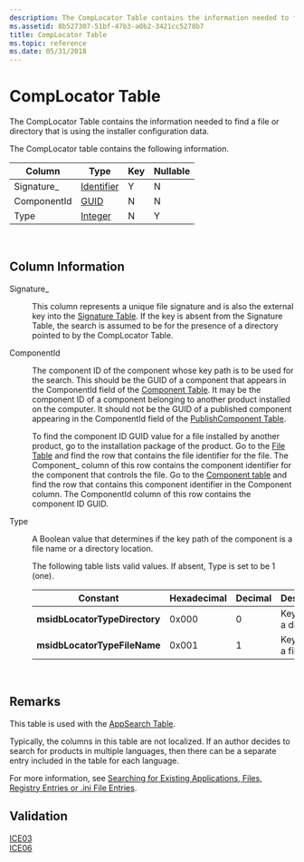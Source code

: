 ```yaml
---
description: The CompLocator Table contains the information needed to find a file or directory that is using the installer configuration data.
ms.assetid: 8b527307-51bf-47b3-a0b2-3421cc5278b7
title: CompLocator Table
ms.topic: reference
ms.date: 05/31/2018
---
```


# CompLocator Table

The CompLocator Table contains the information needed to find a file or directory that is using the installer configuration data.

The CompLocator table contains the following information.



| Column      | Type                         | Key | Nullable |
|-------------|------------------------------|-----|----------|
| Signature\_ | [Identifier](identifier.md) | Y   | N        |
| ComponentId | [GUID](guid.md)             | N   | N        |
| Type        | [Integer](integer.md)       | N   | Y        |



 

## Column Information

<dl> <dt>

<span id="Signature_"></span><span id="signature_"></span><span id="SIGNATURE_"></span>Signature\_
</dt> <dd>

This column represents a unique file signature and is also the external key into the [Signature Table](signature-table.md). If the key is absent from the Signature Table, the search is assumed to be for the presence of a directory pointed to by the CompLocator Table.

</dd> <dt>

<span id="ComponentId"></span><span id="componentid"></span><span id="COMPONENTID"></span>ComponentId
</dt> <dd>

The component ID of the component whose key path is to be used for the search. This should be the GUID of a component that appears in the ComponentId field of the [Component Table](component-table.md). It may be the component ID of a component belonging to another product installed on the computer. It should not be the GUID of a published component appearing in the ComponentId field of the [PublishComponent Table](publishcomponent-table.md).

To find the component ID GUID value for a file installed by another product, go to the installation package of the product. Go to the [File Table](file-table.md) and find the row that contains the file identifier for the file. The Component\_ column of this row contains the component identifier for the component that controls the file. Go to the [Component table](component-table.md) and find the row that contains this component identifier in the Component column. The ComponentId column of this row contains the component ID GUID.

</dd> <dt>

<span id="Type"></span><span id="type"></span><span id="TYPE"></span>Type
</dt> <dd>

A Boolean value that determines if the key path of the component is a file name or a directory location.

The following table lists valid values. If absent, Type is set to be 1 (one).



| Constant                      | Hexadecimal | Decimal | Description              |
|-------------------------------|-------------|---------|--------------------------|
| **msidbLocatorTypeDirectory** | 0x000       | 0       | Key path is a directory. |
| **msidbLocatorTypeFileName**  | 0x001       | 1       | Key path is a file name. |



 

</dd> </dl>

## Remarks

This table is used with the [AppSearch Table](appsearch-table.md).

Typically, the columns in this table are not localized. If an author decides to search for products in multiple languages, then there can be a separate entry included in the table for each language.

For more information, see [Searching for Existing Applications, Files, Registry Entries or .ini File Entries](searching-for-existing-applications-files-registry-entries-or--ini-file-entries.md).

## Validation

<dl>

[ICE03](ice03.md)  
[ICE06](ice06.md)  
</dl>

 

 



